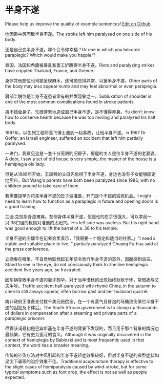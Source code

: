 # 半身不遂

Please help us improve the quality of example sentences! [Edit on Github](https://github.com/jiyushe/jiyu-example-sentence-source/blob/main/chinese/banshenbusui.md)

<p><span class="chinese">他因患中风而致半身不遂。</span><span class="english">The stroke left him paralysed on one side of his body.</span></p>

<p><span class="chinese">还是自己变半身不遂，哪个会令你幸福？</span><span class="english">Or one in which you become paraplegic? Which would make you happier?</span></p>

<p><span class="chinese">泰国、法国和希腊被暴乱和罢工折腾得半身不遂。</span><span class="english">Riots and paralyzing strikes have crippled Thailand, France, and Greece.</span></p>

<p><span class="chinese">身体其他部位也可能呈现麻木，还可能觉得异常，以至半身不遂。</span><span class="english">Other parts of the body may also appear numb and may feel abnormal or even paraplegia.</span></p>

<p><span class="chinese">肩部半脱位是半身不遂患者常有的并发现象之一。</span><span class="english">Subluxation of shoulder is one of the most common complications found in stroke patients.</span></p>

<p><span class="chinese">禹不顾全身子，忙碌劳累地造成自己半身不遂，是不懂得养身。</span><span class="english">Yu didn't know how to conserve health because he was too moiling and paralyzed his half body.</span></p>

<p><span class="chinese">1997年，以色列工程师高飞博士遇到一起事故，让他半身不遂。</span><span class="english">In 1997 Dr Goffer, an Israeli engineer, suffered an accident that left him partially paralysed.</span></p>

<p><span class="chinese">一进门，我看见这是一套十分简陋的旧房子，房屋的主人是位半身不遂的老婆婆。</span><span class="english">A door, I saw a set of old house is very simple, the master of the house is a hemiplegia old lady.</span></p>

<p><span class="chinese">但是从1986年开始，王凤琴的父母先后得了半身不遂，身边也没有子女能够固定地照应。</span><span class="english">But Wang's parents have both been paralyzed since 1986, with no children around to take care of them.</span></p>

<p><span class="chinese">我需要提早为将来半身不遂的日子做准备，开门是个不错的锻炼机会。</span><span class="english">I might need to learn how to function as a paraplegic in future and opening doors is a good training.</span></p>

<p><span class="chinese">兰迪.克劳斯身患瘫痪，左侧身体半身不遂，但是他的右手很强大，可以拿起一只.38口径的枪筒对准他的太阳穴。</span><span class="english">His left side was useless. But his right hand was good enough to lift the barrel of a .38 to his temple.</span></p>

<p><span class="chinese">半身不遂的庄馥华在记者会里表示，「我需要一个稳定和适当的住家。」</span><span class="english">"I need a stable and suitable place to live, " partially paralyzed Chuang Fu-hua said at the press conference.</span></p>

<p><span class="chinese">立勋看在眼里，不自觉地联想起五年前令哲行半身不遂的意外，因而感到沮丧。</span><span class="english">Stand to see in the eye, do not consciously think to zhe line hemiplegia accident five years ago, so frustrated.</span></p>

<p><span class="chinese">因车祸导致半身不遂的妻子韵华，对于当年惜秋的出现始终耿耿于怀，常借故与丈夫争吵。</span><span class="english">Traffic accident half-paralyzed wife rhyme China, in the autumn to cherish still always appear, often borrow past and her husband quarrel.</span></p>

<p><span class="chinese">南非政府正准备支付数千美元赔偿金，在一个有蒸气且冒泡的马桶烫伤某位半身不遂的囚犯及下体后。</span><span class="english">The South African government is to stump up thousands of dollars in compensation after a steaming and private parts of a paraplegic prisoner.</span></p>

<p><span class="chinese">尽管该词最初是巴宾斯基在半身不遂的背景下发现的，而且用于那个背景的情况也最频繁，它有更为宽泛的含义。</span><span class="english">Although it was originally discovered in the context of hemiplegia by Babinski and is most frequently used in that context, the word has a broader meaning.</span></p>

<p><span class="chinese">传统的针灸疗法对中风引起的半身不遂轻症效果较好，但对半身不遂的典型症状如足尖下垂等的治疗效果不佳。</span><span class="english">Traditional acupuncture therapy is effective to the slight cases of hemiparalysis caused by wind-stroke, but for some typical symptoms such as foot drop, the effect is not as well as people expected.</span></p>

